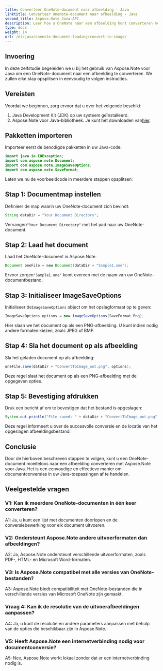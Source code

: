 ```yaml
---
title: Converteer OneNote-document naar afbeelding - Java
linktitle: Converteer OneNote-document naar afbeelding - Java
second_title: Aspose.Note Java-API
description: Leer hoe u OneNote naar een afbeelding kunt converteren met Aspose.Note voor Java. Volg eenvoudige stappen, laad het document, initialiseer opties en sla het op als PNG.
type: docs
weight: 14
url: /nl/java/onenote-document-loading/convert-to-image/
---
```

## Invoering

In deze zelfstudie begeleiden we u bij het gebruik van Aspose.Note voor Java om een OneNote-document naar een afbeelding te converteren. We zullen elke stap opsplitsen in eenvoudig te volgen instructies.

## Vereisten

Voordat we beginnen, zorg ervoor dat u over het volgende beschikt:

1. Java Development Kit (JDK) op uw systeem geïnstalleerd.
2.  Aspose.Note voor Java-bibliotheek. Je kunt het downloaden van[hier](https://releases.aspose.com/note/java/).

## Pakketten importeren

Importeer eerst de benodigde pakketten in uw Java-code:

```java
import java.io.IOException;
import com.aspose.note.Document;
import com.aspose.note.ImageSaveOptions;
import com.aspose.note.SaveFormat;
```

Laten we nu de voorbeeldcode in meerdere stappen opsplitsen:

## Stap 1: Documentmap instellen

Definieer de map waarin uw OneNote-document zich bevindt:

```java
String dataDir = "Your Document Directory";
```

 Vervangen`"Your Document Directory"` met het pad naar uw OneNote-document.

## Stap 2: Laad het document

Laad het OneNote-document in Aspose.Note:

```java
Document oneFile = new Document(dataDir + "Sample1.one");
```

 Ervoor zorgen`"Sample1.one"` komt overeen met de naam van uw OneNote-documentbestand.

## Stap 3: Initialiseer ImageSaveOptions

 Initialiseer de`ImageSaveOptions` object om het opslagformaat op te geven:

```java
ImageSaveOptions options = new ImageSaveOptions(SaveFormat.Png);
```

Hier slaan we het document op als een PNG-afbeelding. U kunt indien nodig andere formaten kiezen, zoals JPEG of BMP.

## Stap 4: Sla het document op als afbeelding

Sla het geladen document op als afbeelding:

```java
oneFile.save(dataDir + "ConvertToImage_out.png", options);
```

Deze regel slaat het document op als een PNG-afbeelding met de opgegeven opties.

## Stap 5: Bevestiging afdrukken

Druk een bericht af om te bevestigen dat het bestand is opgeslagen:

```java
System.out.println("File saved: " + dataDir + "ConvertToImage_out.png");
```

Deze regel informeert u over de succesvolle conversie en de locatie van het opgeslagen afbeeldingsbestand.

## Conclusie

Door de hierboven beschreven stappen te volgen, kunt u een OneNote-document moeiteloos naar een afbeelding converteren met Aspose.Note voor Java. Het is een eenvoudige en effectieve manier om documentconversies in uw Java-toepassingen af te handelen.

## Veelgestelde vragen

### V1: Kan ik meerdere OneNote-documenten in één keer converteren?

A1: Ja, u kunt een lijst met documenten doorlopen en de conversiebewerking voor elk document uitvoeren.

### V2: Ondersteunt Aspose.Note andere uitvoerformaten dan afbeeldingen?

A2: Ja, Aspose.Note ondersteunt verschillende uitvoerformaten, zoals PDF-, HTML- en Microsoft Word-formaten.

### V3: Is Aspose.Note compatibel met alle versies van OneNote-bestanden?

A3: Aspose.Note biedt compatibiliteit met OneNote-bestanden die in verschillende versies van Microsoft OneNote zijn gemaakt.

### Vraag 4: Kan ik de resolutie van de uitvoerafbeeldingen aanpassen?

A4: Ja, u kunt de resolutie en andere parameters aanpassen met behulp van de opties die beschikbaar zijn in Aspose.Note.

### V5: Heeft Aspose.Note een internetverbinding nodig voor documentconversie?

A5: Nee, Aspose.Note werkt lokaal zonder dat er een internetverbinding nodig is.